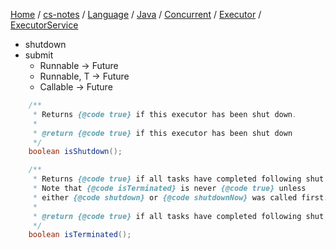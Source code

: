 [Home](https://mengxianbin.github.io) /
[cs-notes](https://mengxianbin.github.io/cs-notes/content) /
[Language](https://mengxianbin.github.io/cs-notes/content/Language) /
[Java](https://mengxianbin.github.io/cs-notes/content/Language/Java) /
[Concurrent](https://mengxianbin.github.io/cs-notes/content/Language/Java/Concurrent) /
[Executor](https://mengxianbin.github.io/cs-notes/content/Language/Java/Concurrent/Executor) /
[ExecutorService](https://mengxianbin.github.io/cs-notes/content/Language/Java/Concurrent/Executor/ExecutorService)

* shutdown
* submit
    * Runnable -> Future
    * Runnable, T -> Future
    * Callable -> Future

```java
    /**
     * Returns {@code true} if this executor has been shut down.
     *
     * @return {@code true} if this executor has been shut down
     */
    boolean isShutdown();
```

```java
    /**
     * Returns {@code true} if all tasks have completed following shut down.
     * Note that {@code isTerminated} is never {@code true} unless
     * either {@code shutdown} or {@code shutdownNow} was called first.
     *
     * @return {@code true} if all tasks have completed following shut down
     */
    boolean isTerminated();
```
